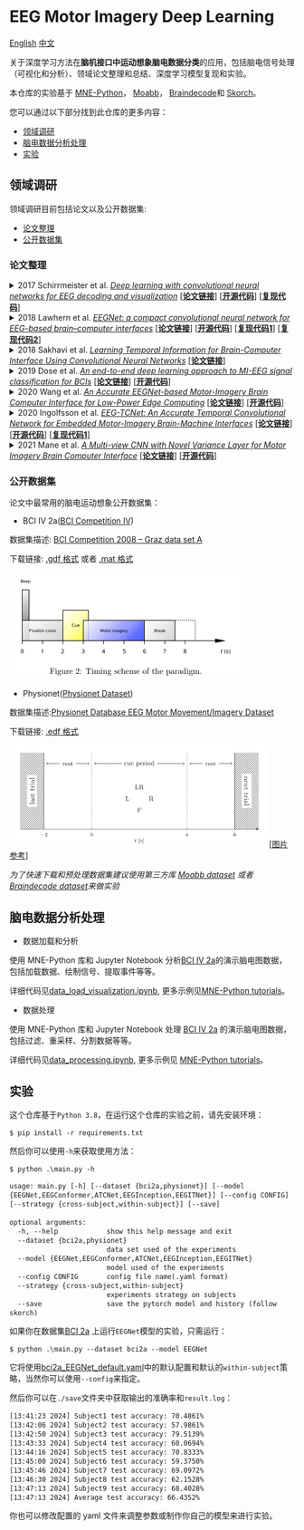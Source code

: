 # EEG Motor Imagery Deep Learning

[English](README.md) [中文](README.zh_CN.md)

关于深度学习方法在**脑机接口中运动想象脑电数据分类**的应用，包括脑电信号处理（可视化和分析）、领域论文整理和总结、深度学习模型复现和实验。


本仓库的实验基于 <a href="https://github.com/mne-tools/mne-python">MNE-Python</a>，
<a href="https://github.com/NeuroTechX/moabb">Moabb</a>，
<a href="https://github.com/braindecode/braindecode">Braindecode</a>和
<a href="https://github.com/skorch-dev/skorch">Skorch</a>。

您可以通过以下部分找到此仓库的更多内容：

- [领域调研](#领域调研)
- [脑电数据分析处理](#脑电数据分析处理)
- [实验](#实验)

## 领域调研

领域调研目前包括论文以及公开数据集:

- [论文整理](#论文整理)
- [公开数据集](#公开数据集)

### 论文整理

<details>
<summary>
2017 Schirrmeister et al.
<u><i>Deep learning with convolutional neural networks for EEG decoding and visualization</i></u>
[<a href="https://onlinelibrary.wiley.com/doi/10.1002/hbm.23730"><b>论文链接</b></a>]
[<a href="https://github.com/robintibor/braindecode"><b>开源代码</b></a>]
[<a href="https://github.com/robintibor/braindecode"><b>复现代码</b></a>]
</summary>
</details>

<details>
<summary>
2018 Lawhern et al.
<u><i>EEGNet: a compact convolutional neural network for EEG-based brain–computer interfaces</i></u>
[<a href="https://iopscience.iop.org/article/10.1088/1741-2552/aace8c"><b>论文链接</b></a>]
[<a href="https://github.com/vlawhern/arl-eegmodels"><b>开源代码</b></a>]
[<a href="https://github.com/braindecode/braindecode/tree/master/braindecode/models"><b>复现代码1</b></a>]
[<a href="https://colab.research.google.com/drive/1ANF8PwvtUPawTeQt4Uu4iwscpyhHBgvM"><b>复现代码2</b></a>]
</summary>
</details>

<details>
<summary>
2018 Sakhavi et al.
<u><i>Learning Temporal Information for Brain-Computer Interface Using Convolutional Neural Networks</i></u>
[<a href="https://ieeexplore.ieee.org/document/8310961"><b>论文链接</b></a>]
</summary>
</details>

<details>
<summary>
2019 Dose et al.
<u><i>An end-to-end deep learning approach to MI-EEG signal classification for BCIs</i></u>
[<a href="https://www.sciencedirect.com/science/article/abs/pii/S0957417418305359"><b>论文链接</b></a>]
[<a href="https://github.com/hauke-d/cnn-eeg"><b>开源代码</b></a>]
</summary>
</details>

<details>
<summary>
2020 Wang et al.
<u><i>An Accurate EEGNet-based Motor-Imagery Brain Computer Interface for Low-Power Edge Computing</i></u>
[<a href="https://ieeexplore.ieee.org/document/9137134"><b>论文链接</b></a>]
[<a href="https://github.com/MHersche/eegnet-based-embedded-bci"><b>开源代码</b></a>]
</summary>
</details>

<details>
<summary>
2020 Ingolfsson et al.
<u><i>EEG-TCNet: An Accurate Temporal Convolutional Network for Embedded Motor-Imagery Brain-Machine Interfaces</i></u>
[<a href="https://ieeexplore.ieee.org/document/9283028"><b>论文链接</b></a>]
[<a href="https://github.com/iis-eth-zurich/eeg-tcnet"><b>开源代码</b></a>]
[<a href="https://github.com/okbalefthanded/eeg-tcnet/blob/master/eeg_tcnet_colab.ipynb"><b>复现代码1</b></a>]
</summary>
</details>

<details>
<summary>
2021 Mane et al.
<u><i>A Multi-view CNN with Novel Variance Layer for Motor Imagery Brain Computer Interface</i></u>
[<a href="https://ieeexplore.ieee.org/document/9175874"><b>论文链接</b></a>]
[<a href="https://github.com/ravikiran-mane/FBCNet"><b>开源代码</b></a>]
</summary>
</details>

### 公开数据集

论文中最常用的脑电运动想象公开数据集：

- BCI IV 2a([BCI Competition IV](https://www.bbci.de/competition/iv/))

数据集描述: [BCI Competition 2008 – Graz data set A](https://www.bbci.de/competition/iv/desc_2a.pdf)

下载链接: [.gdf 格式](https://www.bbci.de/competition/iv/#dataset2a)
或者 [.mat 格式](http://bnci-horizon-2020.eu/database/data-sets)

![](./static/bci2a.png)

- Physionet([Physionet Dataset](https://physionet.org/content/eegmmidb/1.0.0/))

数据集描述:[Physionet Database EEG Motor Movement/Imagery Dataset](https://physionet.org/content/eegmmidb/1.0.0/)

下载链接: [.edf 格式](https://physionet.org/content/eegmmidb/1.0.0/)

![](./static/physionet.png) [[图片参考](https://www.sciencedirect.com/science/article/abs/pii/S0957417418305359)]

*为了快速下载和预处理数据集建议使用第三方库
[Moabb dataset](http://moabb.neurotechx.com/docs/datasets.html#module-moabb.datasets)
或者 [Braindecode dataset](https://braindecode.org/stable/generated/braindecode.datasets.BNCI2014001.html)来做实验*

## 脑电数据分析处理

- 数据加载和分析

使用 MNE-Python 库和 Jupyter Notebook 分析[BCI IV 2a](#公开数据集)的演示脑电图数据，包括加载数据、绘制信号、提取事件等等。

详细代码见[data_load_visualization.ipynb](./data_analysis_notebook_mne/data_load_visualization.ipynb),
更多示例见[MNE-Python tutorials](https://mne.tools/stable/auto_tutorials/index.html)。

- 数据处理

使用 MNE-Python 库和 Jupyter Notebook 处理 [BCI IV 2a](#公开数据集) 的演示脑电图数据，包括过滤、重采样、分割数据等等。

详细代码见[data_processing.ipynb](./data_analysis_notebook_mne/data_processing.ipynb),
更多示例见 [MNE-Python tutorials](https://mne.tools/stable/auto_tutorials/index.html)。

## 实验

这个仓库基于`Python 3.8`，在运行这个仓库的实验之前，请先安装环境：

```shell
$ pip install -r requirements.txt
```

然后你可以使用`-h`来获取使用方法：
```shell
$ python .\main.py -h
```
```
usage: main.py [-h] [--dataset {bci2a,physionet}] [--model {EEGNet,EEGConformer,ATCNet,EEGInception,EEGITNet}] [--config CONFIG] [--strategy {cross-subject,within-subject}] [--save]

optional arguments:
  -h, --help            show this help message and exit
  --dataset {bci2a,physionet}
                        data set used of the experiments
  --model {EEGNet,EEGConformer,ATCNet,EEGInception,EEGITNet}
                        model used of the experiments
  --config CONFIG       config file name(.yaml format)
  --strategy {cross-subject,within-subject}
                        experiments strategy on subjects
  --save                save the pytorch model and history (follow skorch)
```

如果你在数据集[BCI 2a](#公开数据集) 上运行`EEGNet`模型的实验，只需运行：
```shell
$ python .\main.py --dataset bci2a --model EEGNet
```

它将使用[bci2a_EEGNet_default.yaml](./config/bci2a_EEGNet_default.yaml)中的默认配置和默认的`within-subject`策略，当然你可以使用`--config`来指定。

然后你可以在`./save`文件夹中获取输出的准确率和`result.log`：
```
[13:41:23 2024] Subject1 test accuracy: 70.4861%
[13:42:06 2024] Subject2 test accuracy: 57.9861%
[13:42:50 2024] Subject3 test accuracy: 79.5139%
[13:43:33 2024] Subject4 test accuracy: 60.0694%
[13:44:16 2024] Subject5 test accuracy: 70.8333%
[13:45:00 2024] Subject6 test accuracy: 59.3750%
[13:45:46 2024] Subject7 test accuracy: 69.0972%
[13:46:30 2024] Subject8 test accuracy: 62.1528%
[13:47:13 2024] Subject9 test accuracy: 68.4028%
[13:47:13 2024] Average test accuracy: 66.4352%
```

你也可以修改配置的 yaml 文件来调整参数或制作你自己的模型来进行实验。